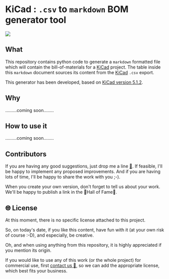# KiCad : `.csv` to `markdown` BOM generator tool

![](https://img.shields.io/badge/project%20status-under%20construction-lightgrey.svg)

## What

This repository contains python code to generate a `markdown` formatted file which will contain the bill-of-materials for a [KiCad](http://kicad-pcb.org) project. The table inside this `markdown` document sources its content from the [KiCad](http://kicad-pcb.org) `.csv` export.

This generator has been developed, based on [KiCad version 5.1.2](http://kicad-pcb.org/blog/2019/04/KiCad-5.1.2-Release/).

## Why

.........coming soon........

## How to use it

.........coming soon........

## Contributors

If you are having any good suggestions, just drop me a line [:email:](http://nostradomus.ddns.net/contactform.html).
If feasible, I'll be happy to implement any proposed improvements.
And if you are having lots of time, I'll be happy to share the work with you ;-).

When you create your own version, don't forget to tell us about your work. We'll be happy to publish a link in the :confetti_ball:Hall of Fame:confetti_ball:.

## :globe_with_meridians: License

At this moment, there is no specific license attached to this project.

So, on today's date, if you like this content, have fun with it (at your own risk of course :-D), and especially, be creative.

Oh, and when using anything from this repository, it is highly appreciated if you mention its origin.

If you would like to use any of this work (or the whole project) for commercial use, first [contact us :email:](http://nostradomus.ddns.net/contactform.html), so we can add the appropriate license, which best fits your business.
